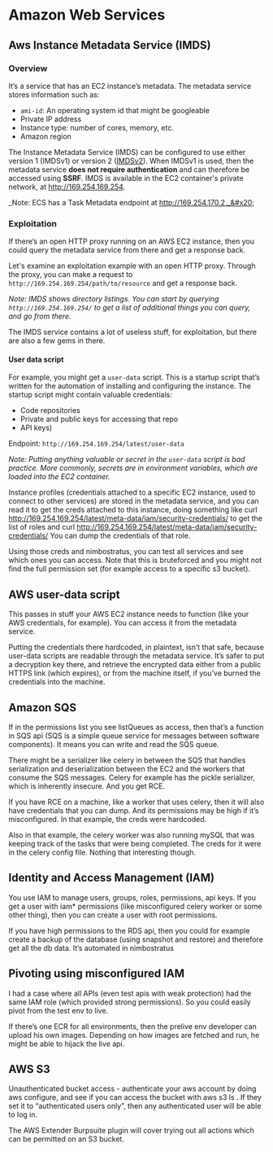 # Amazon Web Services

## Aws Instance Metadata Service (IMDS)

### Overview

It’s a service that has an EC2 instance’s metadata. The metadata service stores information such as:

* `ami-id`:  An operating system id that might be googleable
* Private IP address
* Instance type: number of cores, memory, etc.
* Amazon region

The Instance Metadata Service (IMDS) can be configured to use either version 1 (IMDSv1) or version 2 ([IMDSv2](https://docs.aws.amazon.com/AWSEC2/latest/UserGuide/configuring-instance-metadata-service.html)). When IMDSv1 is used, then the metadata service **does not require authentication** and can therefore be accessed using **SSRF**. IMDS is available in the EC2 container's private network, at http://169.254.169.254.

_Note: ECS has a Task Metadata endpoint at http://169.254.170.2._&#x20;

### Exploitation

If there’s an open HTTP proxy running on an AWS EC2 instance, then you could query the metadata service from there and get a response back.&#x20;

Let's examine an exploitation example with an open HTTP proxy. Through the proxy, you can make a request to `http://169.254.169.254/path/to/resource` and get a response back.

_Note: IMDS shows directory listings. You can start by querying `http://169.254.169.254/` to get a list of additional things you can query, and go from there._

The IMDS service contains a lot of useless stuff, for exploitation, but there are also a few gems in there.&#x20;

#### User data script

For example, you might get a `user-data` script. This is a startup script that’s written for the automation of installing and configuring the instance. The startup script might contain valuable credentials:&#x20;

* Code repositories
* Private and public keys for accessing that repo&#x20;
* API keys)

Endpoint: `http://169.254.169.254/latest/user-data`

_Note: Putting anything valuable or secret in the `user-data` script is bad practice. More commonly, secrets are in environment variables, which are loaded into the EC2 container._

Instance profiles (credentials attached to a specific EC2 instance, used to connect to other services) are stored in the metadata service, and you can read it to get the creds attached to this instance, doing something like curl http://169.254.169.254/latest/meta-data/iam/security-credentials/ to get the list of roles and curl http://169.254.169.254/latest/meta-data/iam/security-credentials/ You can dump the credentials of that role.

Using those creds and nimbostratus, you can test all services and see which ones you can access. Note that this is bruteforced and you might not find the full permission set (for example access to a specific s3 bucket).

## AWS user-data script

This passes in stuff your AWS EC2 instance needs to function (like your AWS credentials, for example). You can access it from the metadata service.

Putting the credentials there hardcoded, in plaintext, isn’t that safe, because user-data scripts are readable through the metadata service. It’s safer to put a decryption key there, and retrieve the encrypted data either from a public HTTPS link (which expires), or from the machine itself, if you’ve burned the credentials into the machine.

## Amazon SQS

If in the permissions list you see listQueues as access, then that’s a function in SQS api (SQS is a simple queue service for messages between software components). It means you can write and read the SQS queue.

There might be a serializer like celery in between the SQS that handles serialization and deserialization between the EC2 and the workers that consume the SQS messages. Celery for example has the pickle serializer, which is inherently insecure. And you get RCE.

If you have RCE on a machine, like a worker that uses celery, then it will also have credentials that you can dump. And its permissions may be high if it’s misconfigured. In that example, the creds were hardcoded.

Also in that example, the celery worker was also running mySQL that was keeping track of the tasks that were being completed. The creds for it were in the celery config file. Nothing that interesting though.

## Identity and Access Management (IAM)

You use IAM to manage users, groups, roles, permissions, api keys. If you get a user with iam\* permissions (like misconfigured celery worker or some other thing), then you can create a user with root permissions.

If you have high permissions to the RDS api, then you could for example create a backup of the database (using snapshot and restore) and therefore get all the db data. It’s automated in nimbostratus

## Pivoting using misconfigured IAM

I had a case where all APIs (even test apis with weak protection) had the same IAM role (which provided strong permissions). So you could easily pivot from the test env to live.

If there’s one ECR for all environments, then the prelive env developer can upload his own images. Depending on how images are fetched and run, he might be able to hijack the live api.

## AWS S3

Unauthenticated bucket access - authenticate your aws account by doing aws configure, and see if you can access the bucket with aws s3 ls . If they set it to “authenticated users only”, then any authenticated user will be able to log in.

The AWS Extender Burpsuite plugin will cover trying out all actions which can be permitted on an S3 bucket.
